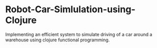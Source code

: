# Robot-Car-Simlulation-using-Clojure
Implementing an efficient system to simulate driving of a car around a warehouse using clojure functional programming.
